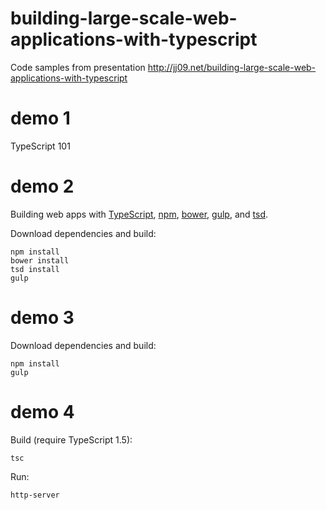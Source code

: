 # building-large-scale-web-applications-with-typescript
Code samples from presentation http://jj09.net/building-large-scale-web-applications-with-typescript

# demo 1

TypeScript 101

# demo 2

Building web apps with <a href="http://typescriptlang.org">TypeScript</a>, <a href="https://npmjs.com">npm</a>, <a href="http://bower.io">bower</a>, <a href="http://gulpjs.com">gulp</a>, and <a href="http://definitelytyped.org/tsd">tsd</a>.

Download dependencies and build:

    npm install
    bower install
    tsd install
    gulp

# demo 3

Download dependencies and build:

    npm install
    gulp

# demo 4

Build (require TypeScript 1.5):

    tsc

Run:

    http-server
